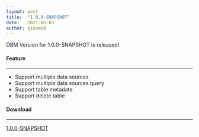 ```yaml
---
layout: post
title:  "1.0.0-SNAPSHOT"
date:   2021-06-03
author: qianmoQ
---
```


DBM Version for 1.0.0-SNAPSHOT is released!

#### Feature
---

- Support multiple data sources
- Support multiple data sources query
- Support table metadate
- Support delete table

#### Download
---

[1.0.0-SNAPSHOT](https://github.com/EdurtIO/incubator-dbm/releases/download/1.0.0-SNAPSHOT/incubator-dbm-1.0.0-SNAPSHOT-mac.zip)
